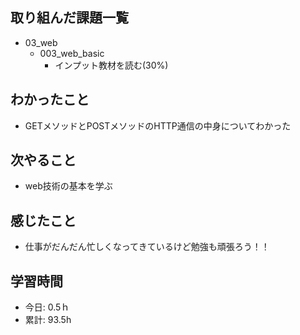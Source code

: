 ## 取り組んだ課題一覧
- 03_web
  - 003_web_basic
    - インプット教材を読む(30%)

## わかったこと
- GETメソッドとPOSTメソッドのHTTP通信の中身についてわかった
 
## 次やること
- web技術の基本を学ぶ

## 感じたこと
- 仕事がだんだん忙しくなってきているけど勉強も頑張ろう！！

## 学習時間
- 今日: 0.5ｈ
- 累計: 93.5h
